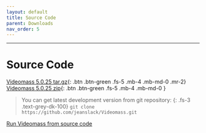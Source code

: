 ```yaml
---
layout: default
title: Source Code
parent: Downloads
nav_order: 5
---
```


---
  
# Source Code

[Videomass 5.0.25 tar.gz](https://github.com/jeanslack/Videomass/archive/refs/tags/v5.0.25.tar.gz){: .btn .btn-green .fs-5 .mb-4 .mb-md-0 .mr-2}
[Videomass 5.0.25 zip](https://github.com/jeanslack/Videomass/archive/refs/tags/v5.0.25.zip){: .btn .btn-green .fs-5 .mb-4 .mb-md-0 }

> You can get latest development version from git repository:
{: .fs-3 .text-grey-dk-100}
`git clone https://github.com/jeanslack/Videomass.git`

[Run Videomass from source code](https://github.com/jeanslack/Videomass/wiki/Run-Videomass-from-source-code) 
